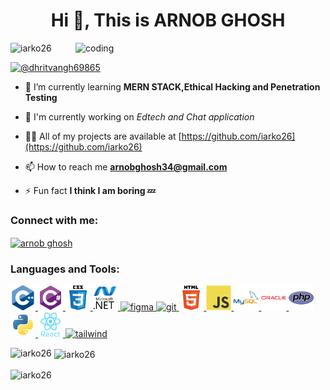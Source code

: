<h1 align="center">Hi 👋, This is ARNOB GHOSH</h1>

<img align="right" alt="coding" width="400" src="https://media1.tenor.com/m/C9qukZqPPS4AAAAC/coding-typing.gif">
<p align="left"> <img src="https://komarev.com/ghpvc/?username=iarko26&label=Profile%20views&color=0e75b6&style=flat" alt="iarko26" /> </p>

<p align="left"> <a href="https://twitter.com/@dhritvangh69865" target="blank"><img src="https://img.shields.io/twitter/follow/@dhritvangh69865?logo=twitter&style=for-the-badge" alt="@dhritvangh69865" /></a> </p>

- 🌱 I’m currently learning **MERN STACK,Ethical Hacking and Penetration Testing**

- 🤝 I'm currently working on *Edtech and Chat application*

- 👨‍💻 All of my projects are available at [https://github.com/iarko26](https://github.com/iarko26)

- 📫 How to reach me **arnobghosh34@gmail.com**

- ⚡ Fun fact **I think I am boring 💤**

<h3 align="left">Connect with me:</h3>
<p align="left">

<a href="https://linkedin.com/in/arnob ghosh" target="blank"><img align="center" src="https://raw.githubusercontent.com/rahuldkjain/github-profile-readme-generator/master/src/images/icons/Social/linked-in-alt.svg" alt="arnob ghosh" height="30" width="40" /></a>



</p>

<h3 align="left">Languages and Tools:</h3>
<p align="left">  <a href="https://www.w3schools.com/cpp/" target="_blank" rel="noreferrer"> <img src="https://raw.githubusercontent.com/devicons/devicon/master/icons/cplusplus/cplusplus-original.svg" alt="cplusplus" width="40" height="40"/> </a> <a href="https://www.w3schools.com/cs/" target="_blank" rel="noreferrer"> <img src="https://raw.githubusercontent.com/devicons/devicon/master/icons/csharp/csharp-original.svg" alt="csharp" width="40" height="40"/> </a> <a href="https://www.w3schools.com/css/" target="_blank" rel="noreferrer"> <img src="https://raw.githubusercontent.com/devicons/devicon/master/icons/css3/css3-original-wordmark.svg" alt="css3" width="40" height="40"/> </a> <a href="https://dotnet.microsoft.com/" target="_blank" rel="noreferrer"> <img src="https://raw.githubusercontent.com/devicons/devicon/master/icons/dot-net/dot-net-original-wordmark.svg" alt="dotnet" width="40" height="40"/> </a> <a href="https://www.figma.com/" target="_blank" rel="noreferrer"> <img src="https://www.vectorlogo.zone/logos/figma/figma-icon.svg" alt="figma" width="40" height="40"/> </a> <a href="https://git-scm.com/" target="_blank" rel="noreferrer"> <img src="https://www.vectorlogo.zone/logos/git-scm/git-scm-icon.svg" alt="git" width="40" height="40"/> </a> <a href="https://www.w3.org/html/" target="_blank" rel="noreferrer"> <img src="https://raw.githubusercontent.com/devicons/devicon/master/icons/html5/html5-original-wordmark.svg" alt="html5" width="40" height="40"/> </a> <a href="https://developer.mozilla.org/en-US/docs/Web/JavaScript" target="_blank" rel="noreferrer"> <img src="https://raw.githubusercontent.com/devicons/devicon/master/icons/javascript/javascript-original.svg" alt="javascript" width="40" height="40"/> </a> <a href="https://www.mysql.com/" target="_blank" rel="noreferrer"> <img src="https://raw.githubusercontent.com/devicons/devicon/master/icons/mysql/mysql-original-wordmark.svg" alt="mysql" width="40" height="40"/> </a> <a href="https://www.oracle.com/" target="_blank" rel="noreferrer"> <img src="https://raw.githubusercontent.com/devicons/devicon/master/icons/oracle/oracle-original.svg" alt="oracle" width="40" height="40"/> </a> <a href="https://www.php.net" target="_blank" rel="noreferrer"> <img src="https://raw.githubusercontent.com/devicons/devicon/master/icons/php/php-original.svg" alt="php" width="40" height="40"/> </a> <a href="https://www.python.org" target="_blank" rel="noreferrer"> <img src="https://raw.githubusercontent.com/devicons/devicon/master/icons/python/python-original.svg" alt="python" width="40" height="40"/> </a> <a href="https://reactjs.org/" target="_blank" rel="noreferrer"> <img src="https://raw.githubusercontent.com/devicons/devicon/master/icons/react/react-original-wordmark.svg" alt="react" width="40" height="40"/> </a> <a href="https://tailwindcss.com/" target="_blank" rel="noreferrer"> <img src="https://www.vectorlogo.zone/logos/tailwindcss/tailwindcss-icon.svg" alt="tailwind" width="40" height="40"/> </a> </p>

<p><img align="left" src="https://github-readme-stats.vercel.app/api/top-langs?username=iarko26&show_icons=true&locale=en&layout=compact" alt="iarko26" /></p>

<p>&nbsp;<img align="center" src="https://github-readme-stats.vercel.app/api?username=iarko26&show_icons=true&locale=en" alt="iarko26" /></p>

<p><img align="center" src="https://github-readme-streak-stats.herokuapp.com/?user=iarko26&" alt="iarko26" /></p>

